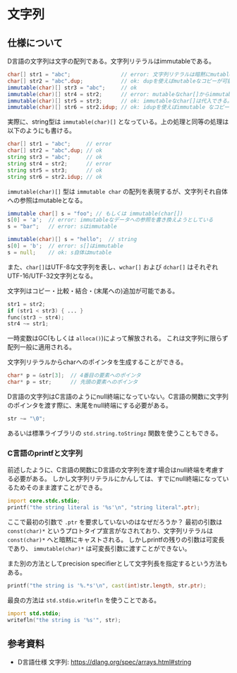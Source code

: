 # 文字列

## 仕様について

D言語の文字列は文字の配列である。文字列リテラルはimmutableである。

```d
char[] str1 = "abc";                // error: 文字列リテラルは暗黙にmutableなchar[]へと変換できない。
char[] str2 = "abc".dup;            // ok: dupを使えばmutableなコピーが可能。
immutable(char)[] str3 = "abc";     // ok
immutable(char)[] str4 = str2;      // error: mutableなchar[]からimmutableへは暗黙変換できない。
immutable(char)[] str5 = str3;      // ok: immutableなchar[]は代入できる。
immutable(char)[] str6 = str2.idup; // ok: idupを使えばimmutable なコピーができる。
```

実際に、string型は `immutable(char)[]` となっている。上の処理と同等の処理は以下のようにも書ける。

```d
char[] str1 = "abc";     // error
char[] str2 = "abc".dup; // ok
string str3 = "abc";     // ok
string str4 = str2;      // error
string str5 = str3;      // ok
string str6 = str2.idup; // ok
```

`immutable(char)[]` 型は `immutable char` の配列を表現するが、文字列それ自体への参照はmutableとなる。

```d
immutable char[] s = "foo"; // もしくは immutable(char[])
s[0] = 'a';  // error: immutableなデータへの参照を書き換えようとしている
s = "bar";   // error: sはimmutable

immutable(char)[] s = "hello";  // string
s[0] = 'b';  // error: s[]はimmutable
s = null;    // ok: s自体はmutable
```

また、`char[]`はUTF-8な文字列を表し、`wchar[]` および `dchar[]` はそれぞれUTF-16/UTF-32文字列となる。

文字列はコピー・比較・結合・(末尾への)追加が可能である。

```d
str1 = str2;
if (str1 < str3) { ... }
func(str3 ~ str4);
str4 ~= str1;
```

一時変数はGC(もしくは `alloca()`)によって解放される。
これは文字列に限らず配列一般に適用される。

文字列リテラルからcharへのポインタを生成することができる。

```d
char* p = &str[3];  // 4番目の要素へのポインタ
char* p = str;      // 先頭の要素へのポインタ
```

D言語の文字列はC言語のようにnull終端になっていない。C言語の関数に文字列のポインタを渡す際に、末尾をnull終端にする必要がある。

```d
str ~= "\0";
```

あるいは標準ライブラリの `std.string.toStringz` 関数を使うこともできる。

### C言語のprintfと文字列

前述したように、C言語の関数にD言語の文字列を渡す場合はnull終端を考慮する必要がある。
しかし文字列リテラルにかんしては、すでにnull終端になっているためそのまま渡すことができる。

```d
import core.stdc.stdio;
printf("the string literal is '%s'\n", "string literal".ptr);
```

ここで最初の引数で `.ptr` を要求していないのはなぜだろうか？
最初の引数は `const(char)*` というプロトタイプ宣言がなされており、文字列リテラルは `const(char)*` へと暗黙にキャストされる。
しかしprintfの残りの引数は可変長であり、 `immutable(char)*` は可変長引数に渡すことができない。

また別の方法としてprecision specifierとして文字列長を指定するという方法もある。

```d
printf("the string is '%.*s'\n", cast(int)str.length, str.ptr);
```

最良の方法は `std.stdio.writefln` を使うことである。

```d
import std.stdio;
writefln("the string is '%s'", str);
```

## 参考資料

- D言語仕様 文字列: https://dlang.org/spec/arrays.html#string